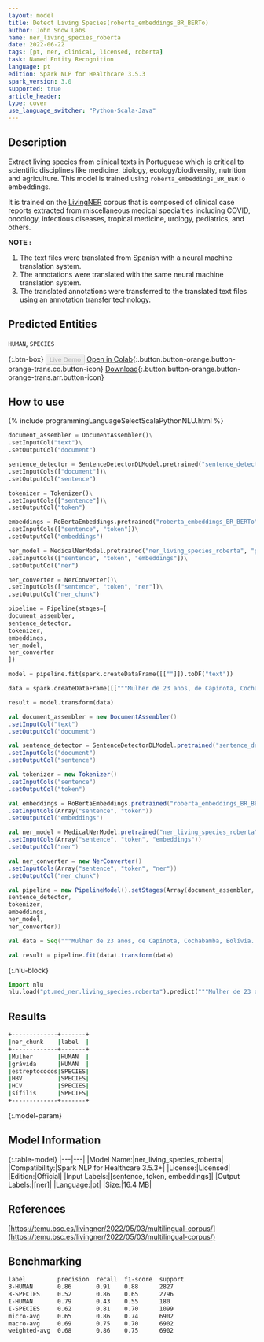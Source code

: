 ```yaml
---
layout: model
title: Detect Living Species(roberta_embeddings_BR_BERTo)
author: John Snow Labs
name: ner_living_species_roberta
date: 2022-06-22
tags: [pt, ner, clinical, licensed, roberta]
task: Named Entity Recognition
language: pt
edition: Spark NLP for Healthcare 3.5.3
spark_version: 3.0
supported: true
article_header:
type: cover
use_language_switcher: "Python-Scala-Java"
---
```


## Description

Extract living species from clinical texts in Portuguese which is critical to scientific disciplines like medicine, biology, ecology/biodiversity, nutrition and agriculture. This model is trained using `roberta_embeddings_BR_BERTo` embeddings.

It is trained on the [LivingNER](https://temu.bsc.es/livingner/2022/05/03/multilingual-corpus/) corpus that is composed of clinical case reports extracted from miscellaneous medical specialties including COVID, oncology, infectious diseases, tropical medicine, urology, pediatrics, and others.

**NOTE :**
1.	The text files were translated from Spanish with a neural machine translation system.
2.	The annotations were translated with the same neural machine translation system.
3.	The translated annotations were transferred to the translated text files using an annotation transfer technology.

## Predicted Entities

`HUMAN`, `SPECIES`

{:.btn-box}
<button class="button button-orange" disabled>Live Demo</button>
[Open in Colab](https://colab.research.google.com/github/JohnSnowLabs/spark-nlp-workshop/blob/master/tutorials/Certification_Trainings/Healthcare/1.Clinical_Named_Entity_Recognition_Model.ipynb){:.button.button-orange.button-orange-trans.co.button-icon}
[Download](https://s3.amazonaws.com/auxdata.johnsnowlabs.com/clinical/models/ner_living_species_roberta_pt_3.5.3_3.0_1655923058986.zip){:.button.button-orange.button-orange-trans.arr.button-icon}

## How to use



<div class="tabs-box" markdown="1">
{% include programmingLanguageSelectScalaPythonNLU.html %}

```python
document_assembler = DocumentAssembler()\
.setInputCol("text")\
.setOutputCol("document")

sentence_detector = SentenceDetectorDLModel.pretrained("sentence_detector_dl", "xx")\
.setInputCols(["document"])\
.setOutputCol("sentence")

tokenizer = Tokenizer()\
.setInputCols(["sentence"])\
.setOutputCol("token")

embeddings = RoBertaEmbeddings.pretrained("roberta_embeddings_BR_BERTo","pt")\
.setInputCols(["sentence", "token"])\
.setOutputCol("embeddings")

ner_model = MedicalNerModel.pretrained("ner_living_species_roberta", "pt", "clinical/models")\
.setInputCols(["sentence", "token", "embeddings"])\
.setOutputCol("ner")

ner_converter = NerConverter()\
.setInputCols(["sentence", "token", "ner"])\
.setOutputCol("ner_chunk")

pipeline = Pipeline(stages=[
document_assembler, 
sentence_detector,
tokenizer,
embeddings,
ner_model,
ner_converter   
])

model = pipeline.fit(spark.createDataFrame([[""]]).toDF("text"))

data = spark.createDataFrame([["""Mulher de 23 anos, de Capinota, Cochabamba, Bolívia. Ela está no nosso país há quatro anos. Frequentou o departamento de emergência obstétrica onde foi encontrada grávida de 37 semanas, com um colo dilatado de 5 cm e membranas rompidas. O obstetra de emergência realizou um teste de estreptococos negativo e solicitou um hemograma, glucose, bioquímica básica, HBV, HCV e serologia da sífilis."""]]).toDF("text")

result = model.transform(data)
```
```scala
val document_assembler = new DocumentAssembler()
.setInputCol("text")
.setOutputCol("document")

val sentence_detector = SentenceDetectorDLModel.pretrained("sentence_detector_dl", "xx")
.setInputCols("document")
.setOutputCol("sentence")

val tokenizer = new Tokenizer()
.setInputCols("sentence")
.setOutputCol("token")

val embeddings = RoBertaEmbeddings.pretrained("roberta_embeddings_BR_BERTo","pt")
.setInputCols(Array("sentence", "token"))
.setOutputCol("embeddings")

val ner_model = MedicalNerModel.pretrained("ner_living_species_roberta", "pt", "clinical/models")
.setInputCols(Array("sentence", "token", "embeddings"))
.setOutputCol("ner")

val ner_converter = new NerConverter()
.setInputCols(Array("sentence", "token", "ner"))
.setOutputCol("ner_chunk")

val pipeline = new PipelineModel().setStages(Array(document_assembler, 
sentence_detector,
tokenizer,
embeddings,
ner_model,
ner_converter))

val data = Seq("""Mulher de 23 anos, de Capinota, Cochabamba, Bolívia. Ela está no nosso país há quatro anos. Frequentou o departamento de emergência obstétrica onde foi encontrada grávida de 37 semanas, com um colo dilatado de 5 cm e membranas rompidas. O obstetra de emergência realizou um teste de estreptococos negativo e solicitou um hemograma, glucose, bioquímica básica, HBV, HCV e serologia da sífilis.""").toDS.toDF("text")

val result = pipeline.fit(data).transform(data)
```


{:.nlu-block}
```python
import nlu
nlu.load("pt.med_ner.living_species.roberta").predict("""Mulher de 23 anos, de Capinota, Cochabamba, Bolívia. Ela está no nosso país há quatro anos. Frequentou o departamento de emergência obstétrica onde foi encontrada grávida de 37 semanas, com um colo dilatado de 5 cm e membranas rompidas. O obstetra de emergência realizou um teste de estreptococos negativo e solicitou um hemograma, glucose, bioquímica básica, HBV, HCV e serologia da sífilis.""")
```

</div>

## Results

```bash
+-------------+-------+
|ner_chunk    |label  |
+-------------+-------+
|Mulher       |HUMAN  |
|grávida      |HUMAN  |
|estreptococos|SPECIES|
|HBV          |SPECIES|
|HCV          |SPECIES|
|sífilis      |SPECIES|
+-------------+-------+
```

{:.model-param}
## Model Information

{:.table-model}
|---|---|
|Model Name:|ner_living_species_roberta|
|Compatibility:|Spark NLP for Healthcare 3.5.3+|
|License:|Licensed|
|Edition:|Official|
|Input Labels:|[sentence, token, embeddings]|
|Output Labels:|[ner]|
|Language:|pt|
|Size:|16.4 MB|

## References

[https://temu.bsc.es/livingner/2022/05/03/multilingual-corpus/](https://temu.bsc.es/livingner/2022/05/03/multilingual-corpus/)

## Benchmarking

```bash
label         precision  recall  f1-score  support 
B-HUMAN       0.86       0.91    0.88      2827    
B-SPECIES     0.52       0.86    0.65      2796    
I-HUMAN       0.79       0.43    0.55      180     
I-SPECIES     0.62       0.81    0.70      1099    
micro-avg     0.65       0.86    0.74      6902    
macro-avg     0.69       0.75    0.70      6902    
weighted-avg  0.68       0.86    0.75      6902  
```
